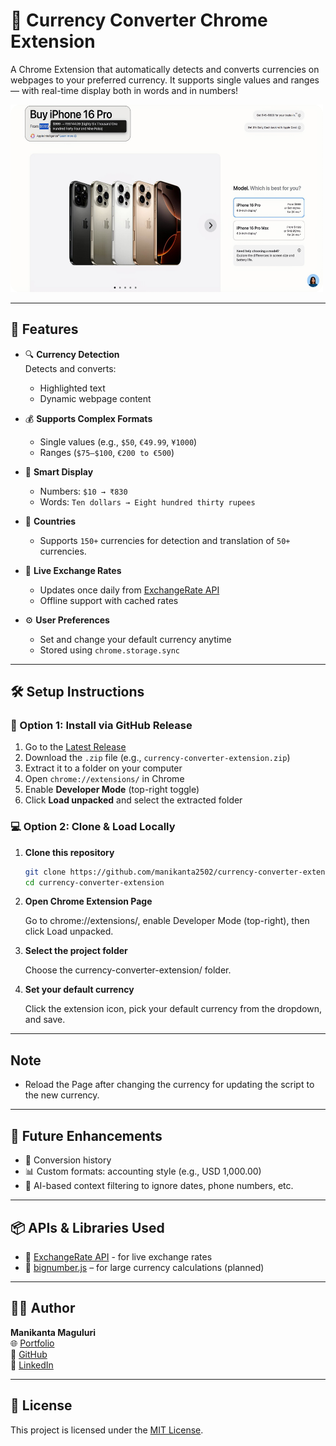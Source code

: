 # 💱 Currency Converter Chrome Extension

A Chrome Extension that automatically detects and converts currencies on webpages to your preferred currency. It supports single values and ranges — with real-time display both in words and in numbers!

<img src="assets\Live_working_of_currency_converter.png" alt="Currency Converter Extension Screenshot" width="500" height="300" />


---

## 🌟 Features

- 🔍 **Currency Detection**  
  Detects and converts:
  - Highlighted text
  - Dynamic webpage content

- 💰 **Supports Complex Formats**  
  - Single values (e.g., `$50`, `€49.99`, `¥1000`)
  - Ranges (`$75–$100`, `€200 to €500`)

- 🧠 **Smart Display**
  - Numbers: `$10 → ₹830`
  - Words: `Ten dollars → Eight hundred thirty rupees`

- 🚩 **Countries**
  - Supports `150+` currencies for detection and translation of `50+` currencies.

- 🔁 **Live Exchange Rates**
  - Updates once daily from [ExchangeRate API]([text](https://www.exchangerate-api.com/))
  - Offline support with cached rates

- ⚙️ **User Preferences**
  - Set and change your default currency anytime
  - Stored using `chrome.storage.sync`

---

## 🛠️ Setup Instructions

### 🔖 Option 1: Install via GitHub Release

1. Go to the [Latest Release](https://github.com/Manikanta2502/Currency_Converter_Extension/releases)
2. Download the `.zip` file (e.g., `currency-converter-extension.zip`)
3. Extract it to a folder on your computer
4. Open `chrome://extensions/` in Chrome
5. Enable **Developer Mode** (top-right toggle)
6. Click **Load unpacked** and select the extracted folder

### 💻 Option 2: Clone & Load Locally

1. **Clone this repository**

   ```bash
   git clone https://github.com/manikanta2502/currency-converter-extension.git
   cd currency-converter-extension

2. **Open Chrome Extension Page**

    Go to chrome://extensions/, enable Developer Mode (top-right), then click Load unpacked.

3. **Select the project folder**

    Choose the currency-converter-extension/ folder.

4. **Set your default currency**

    Click the extension icon, pick your default currency from the dropdown, and save.

---
## Note
- Reload the Page after changing the currency for updating the script to the new currency.

---

## 🚀 Future Enhancements

- 🧾 Conversion history
- 📊 Custom formats: accounting style (e.g., USD 1,000.00)
- 🧠 AI-based context filtering to ignore dates, phone numbers, etc.

---

## 📦 APIs & Libraries Used

- 📶 [ExchangeRate API](https://www.exchangerate-api.com/) - for live exchange rates
- 🔢 [bignumber.js](https://github.com/MikeMcl/bignumber.js/) – for large currency calculations (planned)

---

## 🧑‍💻 Author

**Manikanta Maguluri**  
🌐 [Portfolio](https://manikantamaguluri.live)  
🔗 [GitHub](https://github.com/Manikanta2502)  
💼 [LinkedIn](https://www.linkedin.com/in/manikantamaguluri)

---

## 📝 License

This project is licensed under the [MIT License](./LICENSE).